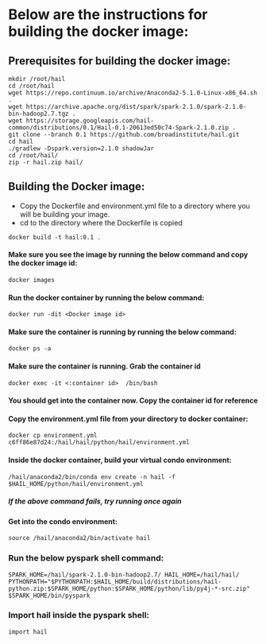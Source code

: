 
# Below are the instructions for building the docker image:

## Prerequisites for building the docker image:

```
mkdir /root/hail
cd /root/hail
wget https://repo.continuum.io/archive/Anaconda2-5.1.0-Linux-x86_64.sh .
wget https://archive.apache.org/dist/spark/spark-2.1.0/spark-2.1.0-bin-hadoop2.7.tgz .
wget https://storage.googleapis.com/hail-common/distributions/0.1/Hail-0.1-20613ed50c74-Spark-2.1.0.zip .
git clone --branch 0.1 https://github.com/broadinstitute/hail.git
cd hail
./gradlew -Dspark.version=2.1.0 shadowJar
cd /root/hail/
zip -r hail.zip hail/
```

## Building the Docker image:

* Copy the Dockerfile and environment.yml file to a directory where you will be building your image.
* cd to the directory where the Dockerfile is copied

``docker build -t hail:0.1 .``

#### Make sure you see the image by running the below command and copy the docker image id:

``docker images``

#### Run the docker container by running the below command:

``docker run -dit <Docker image id>``

#### Make sure the container is running by running the below command:

``docker ps -a``

#### Make sure the container is running. Grab the container id
``docker exec -it <:container id>  /bin/bash``

#### You should get into the container now. Copy the container id for reference

#### Copy the environment.yml file from your directory to docker container:

``docker cp environment.yml c6ff86e87d24:/hail/hail/python/hail/environment.yml``

#### Inside the docker container, build your virtual condo environment:

``
/hail/anaconda2/bin/conda env create -n hail -f
$HAIL_HOME/python/hail/environment.yml
``

##### If the above command fails, try running once again

#### Get into the condo environment:

``
source /hail/anaconda2/bin/activate hail
``
### Run the below pyspark shell command:
``
SPARK_HOME=/hail/spark-2.1.0-bin-hadoop2.7/ HAIL_HOME=/hail/hail/ PYTHONPATH="$PYTHONPATH:$HAIL_HOME/build/distributions/hail-python.zip:$SPARK_HOME/python:$SPARK_HOME/python/lib/py4j-*-src.zip" $SPARK_HOME/bin/pyspark
``

### Import hail inside the pyspark shell:
``
import hail
``
